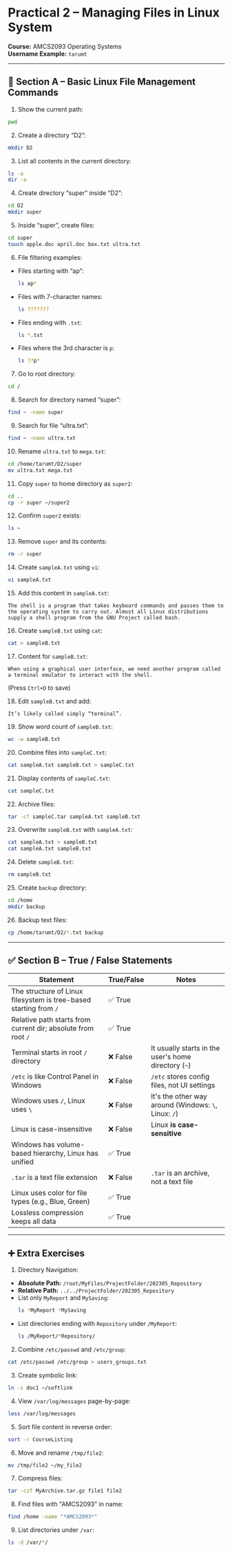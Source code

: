 
# Practical 2 – Managing Files in Linux System

**Course:** AMCS2093 Operating Systems  
**Username Example:** `tarumt`

---

## 📁 Section A – Basic Linux File Management Commands

1. Show the current path:
```bash
pwd
```

2. Create a directory “D2”:
```bash
mkdir D2
```

3. List all contents in the current directory:
```bash
ls -a
dir -a
```

4. Create directory “super” inside “D2”:
```bash
cd D2
mkdir super
```

5. Inside “super”, create files:
```bash
cd super
touch apple.doc april.doc box.txt ultra.txt
```

6. File filtering examples:
- Files starting with “ap”:
  ```bash
  ls ap*
  ```
- Files with 7-character names:
  ```bash
  ls ???????
  ```
- Files ending with `.txt`:
  ```bash
  ls *.txt
  ```
- Files where the 3rd character is `p`:
  ```bash
  ls ??p*
  ```

7. Go to root directory:
```bash
cd /
```

8. Search for directory named “super”:
```bash
find ~ -name super
```

9. Search for file “ultra.txt”:
```bash
find ~ -name ultra.txt
```

10. Rename `ultra.txt` to `mega.txt`:
```bash
cd /home/tarumt/D2/super
mv ultra.txt mega.txt
```

11. Copy `super` to home directory as `super2`:
```bash
cd ..
cp -r super ~/super2
```

12. Confirm `super2` exists:
```bash
ls ~
```

13. Remove `super` and its contents:
```bash
rm -r super
```

14. Create `sampleA.txt` using `vi`:
```bash
vi sampleA.txt
```

15. Add this content in `sampleA.txt`:
```
The shell is a program that takes keyboard commands and passes them to the operating system to carry out. Almost all Linux distributions supply a shell program from the GNU Project called bash.
```

16. Create `sampleB.txt` using `cat`:
```bash
cat > sampleB.txt
```

17. Content for `sampleB.txt`:
```
When using a graphical user interface, we need another program called a terminal emulator to interact with the shell.
```
(Press `Ctrl+D` to save)

18. Edit `sampleB.txt` and add:
```
It’s likely called simply “terminal”.
```

19. Show word count of `sampleB.txt`:
```bash
wc -w sampleB.txt
```

20. Combine files into `sampleC.txt`:
```bash
cat sampleA.txt sampleB.txt > sampleC.txt
```

21. Display contents of `sampleC.txt`:
```bash
cat sampleC.txt
```

22. Archive files:
```bash
tar -cf sampleC.tar sampleA.txt sampleB.txt
```

23. Overwrite `sampleB.txt` with `sampleA.txt`:
```bash
cat sampleA.txt > sampleB.txt
cat sampleA.txt sampleB.txt
```

24. Delete `sampleB.txt`:
```bash
rm sampleB.txt
```

25. Create `backup` directory:
```bash
cd /home
mkdir backup
```

26. Backup text files:
```bash
cp /home/tarumt/D2/*.txt backup
```

---

## ✅ Section B – True / False Statements

| Statement | True/False | Notes |
|----------|------------|-------|
| The structure of Linux filesystem is tree-based starting from `/` | ✅ True | |
| Relative path starts from current dir; absolute from root `/` | ✅ True | |
| Terminal starts in root `/` directory | ❌ False | It usually starts in the user's home directory (`~`) |
| `/etc` is like Control Panel in Windows | ❌ False | `/etc` stores config files, not UI settings |
| Windows uses `/`, Linux uses `\` | ❌ False | It's the other way around (Windows: `\`, Linux: `/`) |
| Linux is case-insensitive | ❌ False | Linux **is case-sensitive** |
| Windows has volume-based hierarchy, Linux has unified | ✅ True | |
| `.tar` is a text file extension | ❌ False | `.tar` is an archive, not a text file |
| Linux uses color for file types (e.g., Blue, Green) | ✅ True | |
| Lossless compression keeps all data | ✅ True | |

---

## ➕ Extra Exercises

1. Directory Navigation:
- **Absolute Path:** `/root/MyFiles/ProjectFolder/202305_Repository`
- **Relative Path:** `../../ProjectFolder/202305_Repository`
- List only `MyReport` and `MySaving`:
  ```bash
  ls *MyReport *MySaving
  ```
- List directories ending with `Repository` under `/MyReport`:
  ```bash
  ls /MyReport/*Repository/
  ```

2. Combine `/etc/passwd` and `/etc/group`:
```bash
cat /etc/passwd /etc/group > users_groups.txt
```

3. Create symbolic link:
```bash
ln -s doc1 ~/softlink
```

4. View `/var/log/messages` page-by-page:
```bash
less /var/log/messages
```

5. Sort file content in reverse order:
```bash
sort -r CourseListing
```

6. Move and rename `/tmp/file2`:
```bash
mv /tmp/file2 ~/my_file2
```

7. Compress files:
```bash
tar -czf MyArchive.tar.gz file1 file2
```

8. Find files with "AMCS2093" in name:
```bash
find /home -name "*AMCS2093*"
```

9. List directories under `/var`:
```bash
ls -d /var/*/
```
